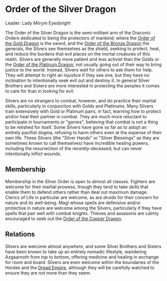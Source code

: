 # Order of the Silver Dragon
Leader: Lady Miirym Eyesbright

The Order of the Silver Dragon is the semi-militant arm of the Draconic Orders dedicated to being the protectors of mankind; where the [Order of the Gold Dragon](Gold.md) is the sword, and the [Order of the Bronze Dragon](Bronze.md) the generals, the Silvers see themselves as the shield, seeking to protect, heal, and reduce the burdens that evil places on the mortal creatures of this realm. Silvers are generally more patient and less activist than the Golds or the [Order of the Platinum Dragon](Platinum.md), not usually going out of their way to bring justice to the world. Instead, Silvers wait for others to ask them for help. They will attempt to right an injustice if they see one, but they have no inclination to intentionally seek evil out and destroy it. In general Silver Brothers and Sisters are more interested in protecting the peoples it comes to care for than in looking for evil.
 
Silvers are no strangers to combat, however, and do practice their martial skills, particularly in conjunction with Golds and Platinums. Many Silvers train extensively with Gold or Platinum pairs, in fact, learning how to protect and/or heal their partner in combat. They are much more reluctant to participate in tournaments or "games", believing that combat is not a thing to be relished for itself. Some Silvers have gone so far as to adopt an entirely pacifist dogma, refusing to harm others even at the expense of their own life. These Silvers (the "Silver Hands" or "Silver Blessings" as they are sometimes known to call themselves) have incredible healing powers, including the resurrection of the recently-deceased, but can never intentionally inflict wounds.
 
## Membership
Membership in the Silver Order is open to almost all classes. Fighters are welcome for their martial prowess, though they tend to take skills that enable them to defend others rather than deal out maximum damage. Clerics of Life in particular are welcome, as are druids for their concern for nature and its well-being. Magi whose spells are defensive and/or protective in nature are welcome among the Silvers, particularly if they have spells that pair well with combat knights. Thieves and assassins are calmly encouraged to seek out the [Order of the Copper Dragon](Copper.md).

## Relations
Silvers are welcome almost anywhere, and some Silver Brothers and Sisters have been known to take up an entirely nomadic lifestyle, wandering Azgaarnoth from top to bottom, offering medicine and healing in exchange for room and board. Silvers are even welcome within the boundaries of the Hordes and the [Dread Empire](/Nations/Dradehalia.md), although they will be carefully watched to ensure they are not more than they seem.
